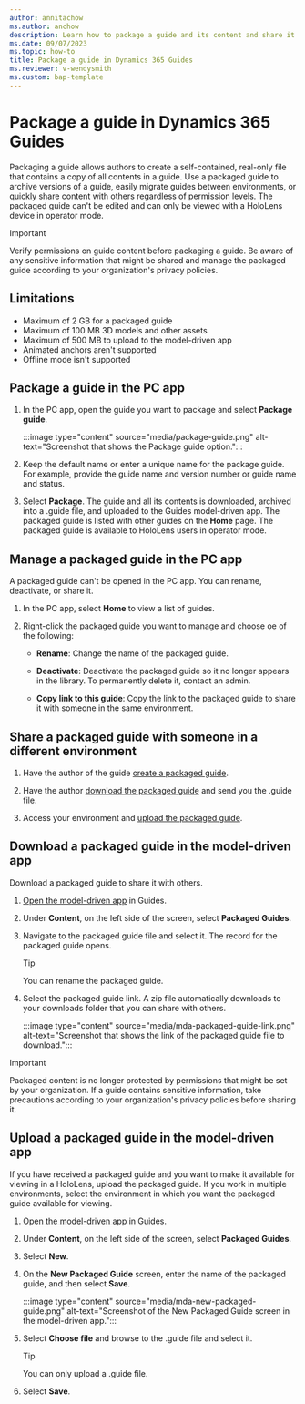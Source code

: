 ```yaml
---
author: annitachow
ms.author: anchow
description: Learn how to package a guide and its content and share it with others in Dynamics 365 Guides. 
ms.date: 09/07/2023
ms.topic: how-to
title: Package a guide in Dynamics 365 Guides
ms.reviewer: v-wendysmith
ms.custom: bap-template
---
```


# Package a guide in Dynamics 365 Guides

Packaging a guide allows authors to create a self-contained, real-only file that contains a copy of all contents in a guide. Use a packaged guide to archive versions of a guide, easily migrate guides between environments, or quickly share content with others regardless of permission levels. The packaged guide can't be edited and can only be viewed with a HoloLens device in operator mode.

> [!IMPORTANT]
> Verify permissions on guide content before packaging a guide. Be aware of any sensitive information that might be shared and manage the packaged guide according to your organization's privacy policies.

## Limitations

- Maximum of 2 GB for a packaged guide
- Maximum of 100 MB 3D models and other assets
- Maximum of 500 MB to upload to the model-driven app
- Animated anchors aren't supported
- Offline mode isn't supported

## Package a guide in the PC app

1. In the PC app, open the guide you want to package and select **Package guide**.

   :::image type="content" source="media/package-guide.png" alt-text="Screenshot that shows the Package guide option.":::

1. Keep the default name or enter a unique name for the package guide. For example, provide the guide name and version number or guide name and status.

1. Select **Package**. The guide and all its contents is downloaded, archived into a .guide file, and uploaded to the Guides model-driven app. The packaged guide is listed with other guides on the **Home** page. The packaged guide is available to HoloLens users in operator mode.

## Manage a packaged guide in the PC app

A packaged guide can't be opened in the PC app. You can rename, deactivate, or share it.

1. In the PC app, select **Home** to view a list of guides.

1. Right-click the packaged guide you want to manage and choose oe of the following:

   - **Rename**: Change the name of the packaged guide.

   - **Deactivate**: Deactivate the packaged guide so it no longer appears in the library. To permanently delete it, contact an admin.

   - **Copy link to this guide**: Copy the link to the packaged guide to share it with someone in the same environment.

## Share a packaged guide with someone in a different environment

1. Have the author of the guide [create a packaged guide](#package-a-guide-in-the-pc-app).

1. Have the author [download the packaged guide](#download-a-packaged-guide-in-the-model-driven-app) and send you the .guide file.

1. Access your environment and [upload the packaged guide](#upload-a-packaged-guide-in-the-model-driven-app).

## Download a packaged guide in the model-driven app

Download a packaged guide to share it with others.

1. [Open the model-driven app](open-model-driven-app.md) in Guides.

1. Under **Content**, on the left side of the screen, select **Packaged Guides**.

1. Navigate to the packaged guide file and select it. The record for the packaged guide opens.

   > [!TIP]
   > You can rename the packaged guide.

1. Select the packaged guide link. A zip file automatically downloads to your downloads folder that you can share with others.

   :::image type="content" source="media/mda-packaged-guide-link.png" alt-text="Screenshot that shows the link of the packaged guide file to download.":::

> [!IMPORTANT]
> Packaged content is no longer protected by permissions that might be set by your organization. If a guide contains sensitive information, take precautions according to your organization's privacy policies before sharing it.

## Upload a packaged guide in the model-driven app

If you have received a packaged guide and you want to make it available for viewing in a HoloLens, upload the packaged guide. If you work in multiple environments, select the environment in which you want the packaged guide available for viewing.

1. [Open the model-driven app](open-model-driven-app.md) in Guides.

1. Under **Content**, on the left side of the screen, select **Packaged Guides**.

1. Select **New**.

1. On the **New Packaged Guide** screen, enter the name of the packaged guide, and then select **Save**.

   :::image type="content" source="media/mda-new-packaged-guide.png" alt-text="Screenshot of the New Packaged Guide screen in the model-driven app.":::

1. Select **Choose file** and browse to the .guide file and select it.

   > [!TIP]
   > You can only upload a .guide file.

1. Select **Save**.
